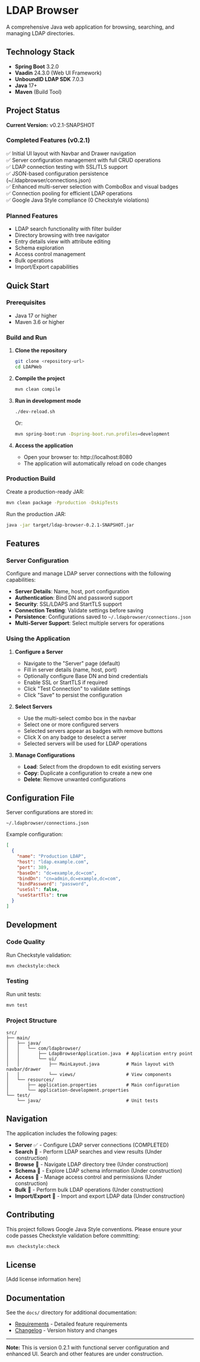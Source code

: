 # LDAP Browser

A comprehensive Java web application for browsing, searching, and managing LDAP directories.

## Technology Stack

- **Spring Boot** 3.2.0
- **Vaadin** 24.3.0 (Web UI Framework)
- **UnboundID LDAP SDK** 7.0.3
- **Java** 17+
- **Maven** (Build Tool)

## Project Status

**Current Version:** v0.2.1-SNAPSHOT

### Completed Features (v0.2.1)
✅ Initial UI layout with Navbar and Drawer navigation  
✅ Server configuration management with full CRUD operations  
✅ LDAP connection testing with SSL/TLS support  
✅ JSON-based configuration persistence (~/.ldapbrowser/connections.json)  
✅ Enhanced multi-server selection with ComboBox and visual badges  
✅ Connection pooling for efficient LDAP operations  
✅ Google Java Style compliance (0 Checkstyle violations)

### Planned Features
- LDAP search functionality with filter builder
- Directory browsing with tree navigator
- Entry details view with attribute editing
- Schema exploration
- Access control management
- Bulk operations
- Import/Export capabilities

## Quick Start

### Prerequisites
- Java 17 or higher
- Maven 3.6 or higher

### Build and Run

1. **Clone the repository**
   ```bash
   git clone <repository-url>
   cd LDAPWeb
   ```

2. **Compile the project**
   ```bash
   mvn clean compile
   ```

3. **Run in development mode**
   ```bash
   ./dev-reload.sh
   ```
   Or:
   ```bash
   mvn spring-boot:run -Dspring-boot.run.profiles=development
   ```

4. **Access the application**
   - Open your browser to: http://localhost:8080
   - The application will automatically reload on code changes

### Production Build

Create a production-ready JAR:
```bash
mvn clean package -Pproduction -DskipTests
```

Run the production JAR:
```bash
java -jar target/ldap-browser-0.2.1-SNAPSHOT.jar
```

## Features

### Server Configuration
Configure and manage LDAP server connections with the following capabilities:

- **Server Details**: Name, host, port configuration
- **Authentication**: Bind DN and password support
- **Security**: SSL/LDAPS and StartTLS support
- **Connection Testing**: Validate settings before saving
- **Persistence**: Configurations saved to `~/.ldapbrowser/connections.json`
- **Multi-Server Support**: Select multiple servers for operations

### Using the Application

1. **Configure a Server**
   - Navigate to the "Server" page (default)
   - Fill in server details (name, host, port)
   - Optionally configure Base DN and bind credentials
   - Enable SSL or StartTLS if required
   - Click "Test Connection" to validate settings
   - Click "Save" to persist the configuration

2. **Select Servers**
   - Use the multi-select combo box in the navbar
   - Select one or more configured servers
   - Selected servers appear as badges with remove buttons
   - Click X on any badge to deselect a server
   - Selected servers will be used for LDAP operations

3. **Manage Configurations**
   - **Load**: Select from the dropdown to edit existing servers
   - **Copy**: Duplicate a configuration to create a new one
   - **Delete**: Remove unwanted configurations

## Configuration File

Server configurations are stored in:
```
~/.ldapbrowser/connections.json
```

Example configuration:
```json
[
  {
    "name": "Production LDAP",
    "host": "ldap.example.com",
    "port": 389,
    "baseDn": "dc=example,dc=com",
    "bindDn": "cn=admin,dc=example,dc=com",
    "bindPassword": "password",
    "useSsl": false,
    "useStartTls": true
  }
]
```

## Development

### Code Quality

Run Checkstyle validation:
```bash
mvn checkstyle:check
```

### Testing

Run unit tests:
```bash
mvn test
```

### Project Structure

```
src/
├── main/
│   ├── java/
│   │   └── com/ldapbrowser/
│   │       ├── LdapBrowserApplication.java  # Application entry point
│   │       └── ui/
│   │           ├── MainLayout.java          # Main layout with navbar/drawer
│   │           └── views/                   # View components
│   └── resources/
│       ├── application.properties           # Main configuration
│       └── application-development.properties
└── test/
    └── java/                                # Unit tests
```

## Navigation

The application includes the following pages:

- **Server** ✅ - Configure LDAP server connections (COMPLETED)
- **Search** 🚧 - Perform LDAP searches and view results (Under construction)
- **Browse** 🚧 - Navigate LDAP directory tree (Under construction)
- **Schema** 🚧 - Explore LDAP schema information (Under construction)
- **Access** 🚧 - Manage access control and permissions (Under construction)
- **Bulk** 🚧 - Perform bulk LDAP operations (Under construction)
- **Import/Export** 🚧 - Import and export LDAP data (Under construction)

## Contributing

This project follows Google Java Style conventions. Please ensure your code passes Checkstyle validation before committing:

```bash
mvn checkstyle:check
```

## License

[Add license information here]

## Documentation

See the `docs/` directory for additional documentation:
- [Requirements](docs/requirements.md) - Detailed feature requirements
- [Changelog](docs/changelog.md) - Version history and changes

---

**Note:** This is version 0.2.1 with functional server configuration and enhanced UI. Search and other features are under construction.
